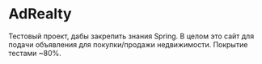# AdRealty
Тестовый проект, дабы закрепить знания Spring. В целом это сайт для подачи объявления для покупки/продажи недвижимости.
Покрытие тестами ~80%. 

